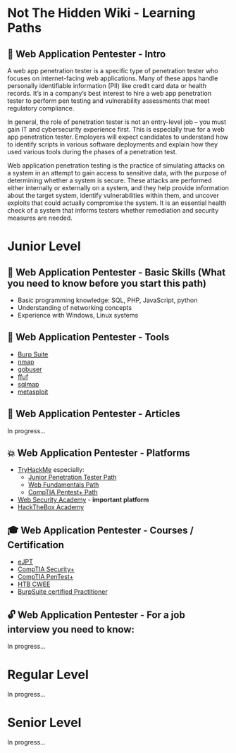 # Not The Hidden Wiki - Learning Paths

👋 Web Application Pentester - Intro
-----
A web app penetration tester is a specific type of penetration tester who focuses on internet-facing web applications. Many of these apps handle personally identifiable information (PII) like credit card data or health records. It’s in a company’s best interest to hire a web app penetration tester to perform pen testing and vulnerability assessments that meet regulatory compliance.

In general, the role of penetration tester is not an entry-level job – you must gain IT and cybersecurity experience first. This is especially true for a web app penetration tester. Employers will expect candidates to understand how to identify scripts in various software deployments and explain how they used various tools during the phases of a penetration test.

Web application penetration testing is the practice of simulating attacks on a system in an attempt to gain access to sensitive data, with the purpose of determining whether a system is secure. These attacks are performed either internally or externally on a system, and they help provide information about the target system, identify vulnerabilities within them, and uncover exploits that could actually compromise the system. It is an essential health check of a system that informs testers whether remediation and security measures are needed.

# Junior Level

💪 Web Application Pentester - Basic Skills (What you need to know before you start this path)
-----
- Basic programming knowledge: SQL, PHP, JavaScript, python
- Understanding of networking concepts 
- Experience with Windows, Linux systems


🔧 Web Application Pentester - Tools
-----
- [Burp Suite](https://portswigger.net/burp)
- [nmap](https://nmap.org/)
- [gobuser](https://github.com/OJ/gobuster)
- [ffuf](https://github.com/ffuf/ffuf)
- [sqlmap](https://sqlmap.org/)
- [metasploit](https://www.metasploit.com/)


📰 Web Application Pentester - Articles
-----
In progress...


💥 Web Application Pentester - Platforms
-----
- [TryHackMe](https://tryhackme.com) especially:
  - [Junior Penetration Tester Path](https://tryhackme.com/path-action/jrpenetrationtester/join)
  - [Web Fundamentals Path](https://tryhackme.com/path-action/web/join)
  - [CompTIA Pentest+ Path](https://tryhackme.com/path-action/pentestplus/join)
- [Web Security Academy](https://portswigger.net/web-security) - **important platform**
- [HackTheBox Academy](https://academy.hackthebox.com/)


🎓 Web Application Pentester - Courses / Certification
-----
- [eJPT](https://security.ine.com/certifications/ejpt-certification/)
- [CompTIA Security+](https://www.comptia.org/certifications/security)
- [CompTIA PenTest+](https://www.comptia.org/certifications/pentest)
- [HTB CWEE](https://academy.hackthebox.com/exams/5)
- [BurpSuite certified Practitioner](https://portswigger.net/web-security/certification)


🔓 Web Application Pentester - For a job interview you need to know:
-----
In progress...


# Regular Level

In progress...

# Senior Level

In progress...


